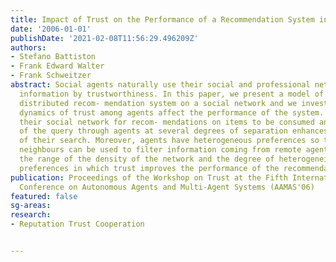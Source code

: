 ```yaml
---
title: Impact of Trust on the Performance of a Recommendation System in a Social Network
date: '2006-01-01'
publishDate: '2021-02-08T11:56:29.496209Z'
authors:
- Stefano Battiston
- Frank Edward Walter
- Frank Schweitzer
abstract: Social agents naturally use their social and professional networks to filter
  information by trustworthiness. In this paper, we present a model of an automated
  distributed recom- mendation system on a social network and we investigate how the
  dynamics of trust among agents affect the performance of the system. Agents search
  their social network for recom- mendations on items to be consumed and the propagation
  of the query through agents at several degrees of separation enhances the efficiency
  of their search. Moreover, agents have heterogeneous preferences so that trust between
  neighbours can be used to filter information coming from remote agents. We identify
  the range of the density of the network and the degree of heterogeneity of agent
  preferences in which trust improves the performance of the recommendation system.
publication: Proceedings of the Workshop on Trust at the Fifth International Joint
  Conference on Autonomous Agents and Multi-Agent Systems (AAMAS'06)
featured: false
sg-areas:
research: 
- Reputation Trust Cooperation


---
```


